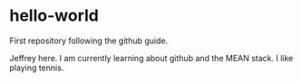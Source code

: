 # hello-world
First repository following the github guide.

Jeffrey here. I am currently learning about github and the MEAN stack. I like playing tennis.
